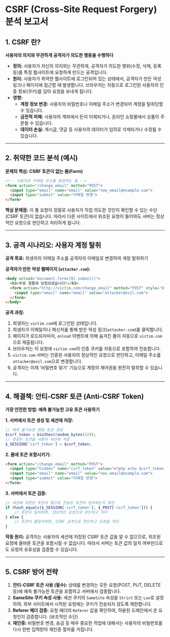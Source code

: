 # CSRF (Cross-Site Request Forgery) 분석 보고서

## 1. CSRF 란?

**사용자의 의지와 무관하게 공격자가 의도한 행동을 수행하다**

- **정의:** 사용자가 자신의 의지와는 무관하게, 공격자가 의도한 행위(수정, 삭제, 등록 등)를 특정 웹사이트에 요청하게 만드는 공격입니다.
- **원리:** 사용자가 취약한 웹사이트에 로그인되어 있는 상태에서, 공격자가 만든 악성 링크나 페이지에 접근할 때 발생합니다. 브라우저는 자동으로 로그인된 사용자의 인증 정보(쿠키)를 담아 요청을 보내게 됩니다.
- **영향:**
    - **계정 정보 변경:** 사용자의 비밀번호나 이메일 주소가 변경되어 계정을 탈취당할 수 있습니다.
    - **금전적 피해:** 사용자의 계좌에서 돈이 이체되거나, 온라인 쇼핑몰에서 상품이 주문될 수 있습니다.
    - **데이터 손실:** 게시글, 댓글 등 사용자의 데이터가 임의로 삭제되거나 수정될 수 있습니다.

---

## 2. 취약한 코드 분석 (예시)

**문제의 핵심: CSRF 토큰이 없는 폼(Form)**

```html
<!-- 사용자의 이메일 주소를 변경하는 폼 -->
<form action="/change_email" method="POST">
  <input type="email" name="email" value="new_email@example.com">
  <input type="submit" value="이메일 변경">
</form>
```

**핵심 문제점:** 이 폼 요청이 정말로 사용자가 직접 의도한 것인지 확인할 수 있는 수단(CSRF 토큰)이 없습니다. 따라서 다른 사이트에서 위조된 요청이 들어와도 서버는 정상적인 요청으로 판단하고 처리하게 됩니다.

---

## 3. 공격 시나리오: 사용자 계정 탈취

**공격 목표:** 희생자의 이메일 주소를 공격자의 이메일로 변경하여 계정 탈취하기

**공격자가 만든 악성 웹페이지 (`attacker.com`):**

```html
<body onload="document.forms[0].submit()">
  <h3>무료 경품에 당첨되셨습니다!</h3>
  <form action="http://victim.com/change_email" method="POST" style="display:none;">
    <input type="email" name="email" value="attacker@evil.com">
  </form>
</body>
```

**공격 과정:**
1.  희생자는 `victim.com`에 로그인된 상태입니다.
2.  희생자가 이메일이나 메신저를 통해 받은 악성 링크(`attacker.com`)를 클릭합니다.
3.  페이지가 로드되자마자, `onload` 이벤트에 의해 숨겨진 폼이 자동으로 `victim.com`으로 제출됩니다.
4.  브라우저는 이 요청에 `victim.com`의 인증 쿠키를 자동으로 포함하여 전송합니다.
5.  `victim.com` 서버는 인증된 사용자의 정상적인 요청으로 판단하고, 이메일 주소를 `attacker@evil.com`으로 변경합니다.
6.  공격자는 이제 '비밀번호 찾기' 기능으로 계정의 제어권을 완전히 탈취할 수 있습니다.

---

## 4. 해결책: 안티-CSRF 토큰 (Anti-CSRF Token)

**가장 안전한 방법: 예측 불가능한 고유 토큰 사용하기**

**1. 서버에서 토큰 생성 및 세션에 저장:**

```php
// 예측 불가능한 랜덤 토큰 생성
$csrf_token = bin2hex(random_bytes(32));
// 생성된 토큰을 사용자 세션에 저장
$_SESSION['csrf_token'] = $csrf_token;
```

**2. 폼에 토큰 포함시키기:**

```html
<form action="/change_email" method="POST">
  <input type="hidden" name="csrf_token" value="<?php echo $csrf_token; ?>">
  <input type="email" name="email" value="new_email@example.com">
  <input type="submit" value="이메일 변경">
</form>
```

**3. 서버에서 토큰 검증:**

```php
// 세션에 저장된 토큰과 폼으로 전송된 토큰이 일치하는지 확인
if (hash_equals($_SESSION['csrf_token'], $_POST['csrf_token'])) {
    // 토큰이 일치하면, 정상적인 요청으로 판단하고 처리
} else {
    // 토큰이 불일치하면, CSRF 공격으로 판단하고 요청을 차단
}
```

**작동 원리:** 공격자는 사용자의 세션에 저장된 CSRF 토큰 값을 알 수 없으므로, 위조된 요청에 올바른 토큰을 포함시킬 수 없습니다. 따라서 서버는 토큰 값의 일치 여부만으로도 요청의 유효성을 검증할 수 있습니다.

---

## 5. CSRF 방어 전략

1.  **안티-CSRF 토큰 사용 (필수):** 상태를 변경하는 모든 요청(POST, PUT, DELETE 등)에 예측 불가능한 토큰을 포함하고 서버에서 검증합니다.
2.  **SameSite 쿠키 속성 사용:** 세션 쿠키의 `SameSite` 속성을 `Strict` 또는 `Lax`로 설정하여, 외부 사이트에서 시작된 요청에는 쿠키가 전송되지 않도록 제한합니다.
3.  **Referer 헤더 검증:** 요청 헤더의 `Referer` 값을 확인하여, 허용된 도메인에서 온 요청인지 검증합니다. (보조적인 수단)
4.  **재인증:** 비밀번호 변경, 송금 등 매우 중요한 작업에 대해서는 사용자의 비밀번호를 다시 한번 입력받아 재인증 절차를 거칩니다.

